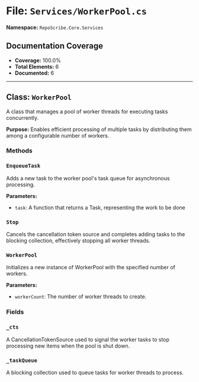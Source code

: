 # File: `Services/WorkerPool.cs`

**Namespace:** `RepoScribe.Core.Services`

## Documentation Coverage

- **Coverage:** 100.0%
- **Total Elements:** 6
- **Documented:** 6

---

## Class: `WorkerPool`

A class that manages a pool of worker threads for executing tasks concurrently.

**Purpose:** Enables efficient processing of multiple tasks by distributing them among a configurable number of workers.

### Methods

  ### `EnqueueTask`

  Adds a new task to the worker pool's task queue for asynchronous processing.

  **Parameters:**
  - `task`: A function that returns a Task, representing the work to be done

  ### `Stop`

  Cancels the cancellation token source and completes adding tasks to the blocking collection, effectively stopping all worker threads.

  ### `WorkerPool`

  Initializes a new instance of WorkerPool with the specified number of workers.

  **Parameters:**
  - `workerCount`: The number of worker threads to create.

### Fields

  ### `_cts`

  A CancellationTokenSource used to signal the worker tasks to stop processing new items when the pool is shut down.

  ### `_taskQueue`

  A blocking collection used to queue tasks for worker threads to process.

